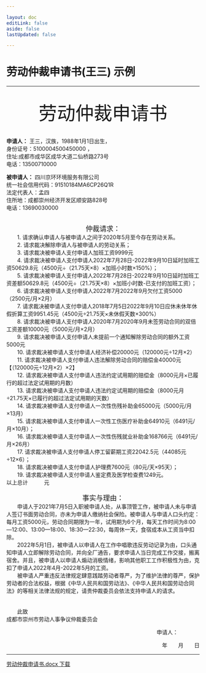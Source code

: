 ```yaml
---

layout: doc
editLink: false
aside: false
lastUpdated: false

---
```

# 劳动仲裁申请书(王三)  示例

---

<br>
<center><font size=10>劳动仲裁申请书</font></center><br>

**申请人：** 王三，汉族，1988年1月1日出生，<br>
身份证号：5100004500450000 ，<br>
住址:成都市成华区成华大道二仙桥路273号<br>
电话：13500710000 <br>

**被申请人：** 四川京环环境服务有限公司<br>
统一社会信用代码：91510184MA6CP26Q1R <br>
法定代表人：孟四<br>
住所地：成都崇州经济开发区顺安路828号<br>
电话：13690030000 <br>
<br>
<center><font size=4>仲裁请求：</font></center>
&emsp;&emsp;1. 请求确认申请人与被申请人之间于2020年5月至今存在劳动关系。<br>&emsp;&emsp;2. 请求裁决解除申请人与被申请人的劳动关系；<br> &emsp;&emsp;3. 请求裁决被申请人支付申请人加班工资9999元<br>&emsp;&emsp;4. 请求裁决被申请人支付申请人2022年7月28日-2022年9月10日延时加班工资50629.8元（4500元÷（21.75天×8）×加班小时数×150%）；<br>&emsp;&emsp;5. 请求裁决被申请人支付申请人2022年7月28日-2022年9月10日延时加班工资差额50629.8元（4500元÷（21.75天×8）×加班小时数-已支付的加班工资）；<br>&emsp;&emsp;6. 请求裁决被申请人支付申请人2022年7月2022年9月欠付工资5000（2500元/月×2月）<br>&emsp;&emsp;7. 请求裁决被申请人支付申请人2018年7月5日2022年9月10日应休未休年休假折算工资9951.45元（4500元÷21.75天×未休假天数×300%）<br>&emsp;&emsp;8. 请求裁决被申请人支付申请人2020年7月2020年9月未签劳动合同的双倍工资差额10000元（5000元/月×2月）<br>&emsp;&emsp;9. 请求裁决被申请人支付申请人未提前一个通知解除劳动合同的额外工资5000元<br>&emsp;&emsp;10. 请求裁决被申请人支付申请人经济补偿20000元（120000元÷12月×2）<br>&emsp;&emsp;11. 请求裁决被申请人支付申请人违法解除劳动合同的赔偿金40000元【（120000元÷12月×2）×2】<br>&emsp;&emsp;12. 请求裁决被申请人支付申请人违法约定试用期的赔偿金（8000元月×已履行的超过法定试用期的月数）<br>&emsp;&emsp;13. 请求裁决被申请人支付申请人违法约定试用期的赔偿金（8000元月÷21.75天×已履行的超过法定试用期的天数）<br>&emsp;&emsp;14. 请求裁决被申请人支付申请人一次性伤残补助金65000元（5000元/月×13月）<br>&emsp;&emsp;15. 请求裁决被申请人支付申请人一次性工伤医疗补助金64910元（6491元/月×10月）；<br>&emsp;&emsp;16. 请求裁决被申请人支付申请人一次性伤残就业补助金168766元（6491元/月×26月）<br>&emsp;&emsp;17. 请求裁决被申请人支付申请人停工留薪期工资22042.5元（44085元÷12×6）；<br>&emsp;&emsp;18. 请求裁决被申请人支付申请人护理费7600元（80元/天×95天）；<br>&emsp;&emsp;19. 请求裁决被申请人支付申请人鉴定费及医学检查费1249元。<br>以上总计&emsp;&emsp;&emsp;元<br>
<br>
<center><font size=4>事实与理由：</font></center>
&emsp;&emsp;申请人于2021年7月5日入职被申请人处，从事顶管工作，被申请人未与申请人签订书面劳动合同，亦未为申请人缴纳社会保险。被申请人与申请人口头约定：每月工资5000元，劳动合同期限为一年，试用期为6个月，每天工作时间为8:00—12:00、13:00—18:00、18:30—22:30，每周休一天，食宿成本从工资当中扣除。<br>&emsp;&emsp;2022年5月1日，被申请人以申请人在工作中唱歌违反劳动记录为由，口头通知申请人立即解除劳动合同，并向全厂通告，要求申请人当日完成工作交接，搬离宿舍。并且，被申请人以申请人煽动消极情绪，影响其他职工工作积极性为由，克扣了申请人2022年4月-2022年5月的工资。<br>&emsp;&emsp;被申请人严重违反法律规定肆意践踏劳动者尊严，为了维护法律的尊严，保护劳动者的合法权益，根据《中华人民共和国劳动法》、《中华人民共和国劳动合同法》的等相关法律法规的规定，请贵仲裁委员会依法支持申请人的请求。<br><br><br>
&emsp;&emsp;此致<br>
成都市崇州市劳动人事争议仲裁委员会 

<p align="right">申请人：&emsp;&emsp;&emsp;&emsp;</p>
<p align="right">年&emsp;&emsp;月&emsp;&emsp;日</p>


---

[劳动仲裁申请书.docx 下载](https://www.123pan.com/s/diMiVv-ykamh.html)
